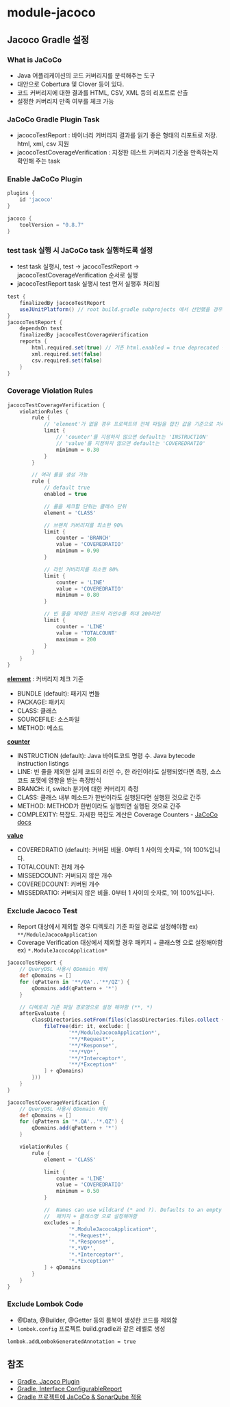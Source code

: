 # module-jacoco

##  Jacoco Gradle 설정

### What is JaCoCo
- Java 어플리케이션의 코드 커버리지를 분석해주는 도구
- 대안으로 Cobertura 및 Clover 등이 있다.
- 코드 커버리지에 대한 결과를 HTML, CSV, XML 등의 리포트로 산출
- 설정한 커버리지 만족 여부를 체크 가능

### JaCoCo Gradle Plugin Task
- jacocoTestReport : 바이너리 커버리지 결과를 읽기 좋은 형태의 리포트로 저장. html, xml, csv 지원
- jacocoTestCoverageVerification : 지정한 테스트 커버리지 기준을 만족하는지 확인해 주는 task

### Enable JaCoCo Plugin
```groovy
plugins {
    id 'jacoco'
}

jacoco {
    toolVersion = "0.8.7"
}
```

### test task 실행 시 JaCoCo task 실행하도록 설정
- test task 실행시, test -> jacocoTestReport -> jacocoTestCoverageVerification 순서로 실행
- jacocoTestReport task 실행시 test 먼저 실행후 처리됨
```groovy
test {
    finalizedBy jacocoTestReport
    useJUnitPlatform() // root build.gradle subprojects 에서 선언했을 경우 안해도됨
}
jacocoTestReport {
    dependsOn test
    finalizedBy jacocoTestCoverageVerification
    reports {
        html.required.set(true) // 기존 html.enabled = true deprecated 됨
        xml.required.set(false)
        csv.required.set(false)
    }
}
```

### Coverage Violation Rules
```groovy
jacocoTestCoverageVerification {
    violationRules {
        rule {
            // 'element'가 없을 경우 프로젝트의 전체 파일을 합친 값을 기준으로 처리
            limit {
                // 'counter'를 지정하지 않으면 default는 'INSTRUCTION'
                // 'value'를 지정하지 않으면 default는 'COVEREDRATIO'
                minimum = 0.30
            }
        }

        // 여러 룰을 생성 가능
        rule {
            // default true
            enabled = true

            // 룰을 체크할 단위는 클래스 단위
            element = 'CLASS'

            // 브랜치 커버리지를 최소한 90%
            limit {
                counter = 'BRANCH'
                value = 'COVEREDRATIO'
                minimum = 0.90
            }

            // 라인 커버리지를 최소한 80%
            limit {
                counter = 'LINE'
                value = 'COVEREDRATIO'
                minimum = 0.80
            }

            // 빈 줄을 제외한 코드의 라인수를 최대 200라인
            limit {
                counter = 'LINE'
                value = 'TOTALCOUNT'
                maximum = 200
            }
        }
    }
}
```
**[element](https://docs.gradle.org/current/javadoc/org/gradle/testing/jacoco/tasks/rules/JacocoViolationRule.html#getElement--)** : 커버리지 체크 기준
- BUNDLE (default): 패키지 번들
- PACKAGE: 패키지
- CLASS: 클래스
- SOURCEFILE: 소스파일
- METHOD: 메소드

**[counter](https://docs.gradle.org/current/javadoc/org/gradle/testing/jacoco/tasks/rules/JacocoLimit.html#getCounter--)**
- INSTRUCTION (default): Java 바이트코드 명령 수. Java bytecode instruction listings
- LINE: 빈 줄을 제외한 실제 코드의 라인 수, 한 라인이라도 실행되었다면 측정, 소스 코드 포맷에 영향을 받는 측정방식
- BRANCH: if, switch 분기에 대한 커버리지 측정
- CLASS: 클래스 내부 메소드가 한번이라도 실행된다면 실행된 것으로 간주
- METHOD: METHOD가 한번이라도 실행되면 실행된 것으로 간주
- COMPLEXITY: 복잡도. 자세한 복잡도 계산은 Coverage Counters - [JaCoCo docs](https://www.eclemma.org/jacoco/trunk/doc/counters.html)

**[value](https://docs.gradle.org/current/javadoc/org/gradle/testing/jacoco/tasks/rules/JacocoLimit.html#getValue--)**
- COVEREDRATIO (default): 커버된 비율. 0부터 1 사이의 숫자로, 1이 100%입니다.
- TOTALCOUNT: 전체 개수
- MISSEDCOUNT: 커버되지 않은 개수
- COVEREDCOUNT: 커버된 개수
- MISSEDRATIO: 커버되지 않은 비율. 0부터 1 사이의 숫자로, 1이 100%입니다.

### Exclude Jacoco Test
- Report 대상에서 제외할 경우 디렉토리 기준 파일 경로로 설정해야함 ex) `**/ModuleJacocoApplication`
- Coverage Verification 대상에서 제외할 경우 패키지 + 클래스명 으로 설정해야함 ex) `*.ModuleJacocoApplication*`
```groovy
jacocoTestReport {
    // QueryDSL 사용시 QDomain 제외
    def qDomains = []
    for (qPattern in '**/QA'..'**/QZ') {
        qDomains.add(qPattern + '*')
    }

    // 디렉토리 기준 파일 경로명으로 설정 해야함 (**, *)
    afterEvaluate {
        classDirectories.setFrom(files(classDirectories.files.collect {
            fileTree(dir: it, exclude: [
                    '**/ModuleJacocoApplication*',
                    '**/*Request*',
                    '**/*Response*',
                    '**/*VO*',
                    '**/*Interceptor*',
                    '**/*Exception*'
            ] + qDomains)
        }))
    }
}

jacocoTestCoverageVerification {
    // QueryDSL 사용시 QDomain 제외
    def qDomains = []
    for (qPattern in '*.QA'..'*.QZ') {
        qDomains.add(qPattern + '*')
    }

    violationRules {
        rule {
            element = 'CLASS'

            limit {
                counter = 'LINE'
                value = 'COVEREDRATIO'
                minimum = 0.50
            }

            //  Names can use wildcard (* and ?). Defaults to an empty list.
            //  패키지 + 클래스명 으로 설정해야함
            excludes = [
                    '*.ModuleJacocoApplication*',
                    '*.*Request*',
                    '*.*Response*',
                    '*.*VO*',
                    '*.*Interceptor*',
                    '*.*Exception*'
            ] + qDomains
        }
    }
}
```

### Exclude Lombok Code
- @Data, @Builder, @Getter 등의 롬복이 생성한 코드를 제외함
- `lombok.config` 프로젝트 build.gradle과 같은 레벨로 생성
```lombok.config
lombok.addLombokGeneratedAnnotation = true
```

## 참조
- [Gradle, Jacoco Plugin](https://docs.gradle.org/current/userguide/jacoco_plugin.html)
- [Gradle, Interface ConfigurableReport](https://docs.gradle.org/current/javadoc/org/gradle/api/reporting/ConfigurableReport.html)
- [Gradle 프로젝트에 JaCoCo & SonarQube 적용](https://xlffm3.github.io/devops/jacoco-sonarcube/)